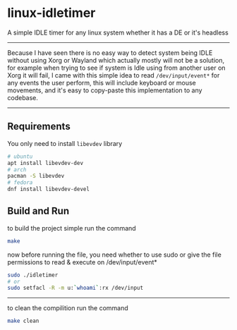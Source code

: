 # linux-idletimer
A simple IDLE timer for any linux system whether it has a DE or it's headless

----

Because I have seen there is no easy way to detect system being IDLE without using Xorg or Wayland which actually mostly will not be a solution, for example when trying to see if system is Idle using from another user on Xorg it will fail, I came with this simple idea to read `/dev/input/event*` for any events the user perform, this will include keyboard or mouse movements, and it's easy to copy-paste this implementation to any codebase.

----

## Requirements
You only need to install `libevdev` library
```bash
# ubuntu
apt install libevdev-dev
# arch
pacman -S libevdev
# fedora
dnf install libevdev-devel
```

## Build and Run
to build the project simple run the command
```bash
make
```
now before running the file, you need whether to use sudo or give the file permissions to read & execute on /dev/input/event*


```bash
sudo ./idletimer
# or 
sudo setfacl -R -m u:`whoami`:rx /dev/input
```

----

to clean the compilition run the command
```bash
make clean
```
